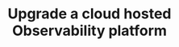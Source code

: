 ---
title: "Upgrade a cloud hosted Observability platform"
linkTitle: "Upgrade a cloud hosted Observability platform"
description: "A guide to upgrade a cloud hosted observability platform for {{% ctx %}}."
weight: 1000
---